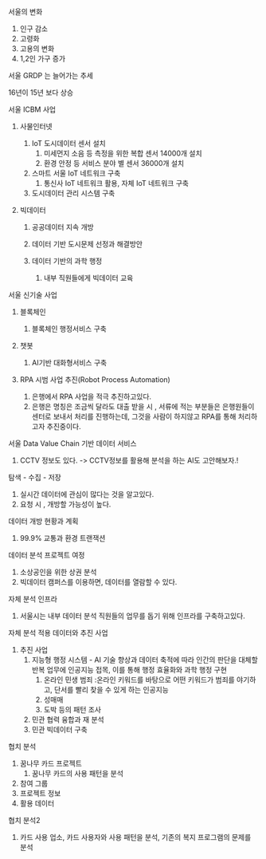 서울의 변화

1. 인구 감소
2. 고령화 
3. 고용의 변화
4. 1,2인 가구 증가



서울 GRDP 는 늘어가는 추세

16년이 15년 보다 상승



서울 ICBM 사업

1. 사물인터넷

   1. IoT 도시데이터 센서 설치
      1. 미세먼지 소음 등 측정을 위한 복합 센서 14000개 설치
      2. 환경 안정 등 서비스 분야 별 센서 36000개 설치
   2. 스마트 서울 IoT 네트워크 구축
      1. 통신사 IoT 네트워크 활용, 자체 IoT 네트워크 구축
   3. 도시데이터 관리 시스템 구축

2. 빅데이터

   1. 공공데이터 지속 개방

   2. 데이터 기반 도시문제 선정과 해결방안

   3. 데이터 기반의 과학 행정

      1. 내부 직원들에게 빅데이터 교육


서울 신기술 사업

1. 블록체인

   1. 블록체인 행정서비스 구축

2. 챗봇

   1. AI기반 대화형서비스 구축

3. RPA 시범 사업 추진(Robot Process Automation)

   1. 은행에서 RPA 사업을 적극 추진하고있다.
   2. 은행은 명칭은 조금씩 달라도 대출 받을 시 , 서류에 적는 부분들은 은행원들이 센터로 보내서 처리를 진행하는데, 그것을 사람이 하지않고 RPA를 통해 처리하고자 추진중이다.


서울 Data Value Chain 기반 데이터 서비스

1. CCTV 정보도 있다. -> CCTV정보를 활용해 분석을 하는 AI도 고안해보자.!


탐색 - 수집 - 저장

1. 실시간 데이터에 관심이 많다는 것을 알고있다.
2. 요청 시 , 개방할 가능성이 높다.



데이터 개방 현황과 계획

1. 99.9% 교통과 환경 트랜잭션



데이터 분석 프로젝트 여정

1. 소상공인을 위한 상권 분석
2. 빅데이터 캠퍼스를 이용하면, 데이터를 열람할 수 있다.



자체 분석 인프라

1. 서울시는 내부 데이터 분석 직원들의 업무를 돕기 위해 인프라를 구축하고있다.



자체 분석 적용 데이터와 추진 사업

1. 추진 사업
   1. 지능형 행정 시스템 - AI 기술 향상과 데이터 축적에 따라 인간의 판단을 대체할 반복 업무에 인공지능 접목, 이를 통해 행정 효율화와 과학 행정 구현
      1. 온라인 민생 범죄 :온라인 키워드를 바탕으로 어떤 키워드가 범죄를 야기하고, 단서를 빨리 찾을 수 있게 하는 인공지능 
      2. 성매매
      3. 도박 등의 패턴 조사
   2. 민관 협력 융합과 재 분석
   3. 민관 빅데이터 구축



협치 분석

1. 꿈나무 카드 프로젝트 
   1. 꿈나무 카드의 사용 패턴을 분석
2. 참여 그룹
3. 프로젝트 정보
4. 활용 데이터 



협치 분석2

1. 카드 사용 업소, 카드 사용자와 사용 패턴을 분석, 기존의 복지 프로그램의 문제를 분석

